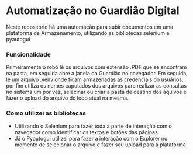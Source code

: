 # Automatização no Guardião Digital
Neste repositório há uma automação para subir documentos em uma plataforma de Armazenamento, utilizando as bibliotecas selenium e pyautogui

### Funcionalidade
Primeiramente o robô lê os arquivos com extensão .PDF que se encontram na pasta, em seguida abre a janela da Guardião no navegador. Em seguida, lê um arquivo .venv onde ficam armazenadas as credenciais do usuários, por fim utiliza os nomes caputados dos arquivos para realizar as consultas no sistema um por vez, selecinar ou criar a pasta de destino dos aquivos e fazer o upload do arquivo do loop atual na mesma. 

### Como utilizei as bibliotecas
- Utilizando o Selenium para fazer toda a parte de interação com o navegador como identificar os textos e botões das páginas.
- Já o Pyautogui utilizei para fazer a interação com o Explorer no momento de selecionar o arquivo e fazer seu upload para a plataforma
